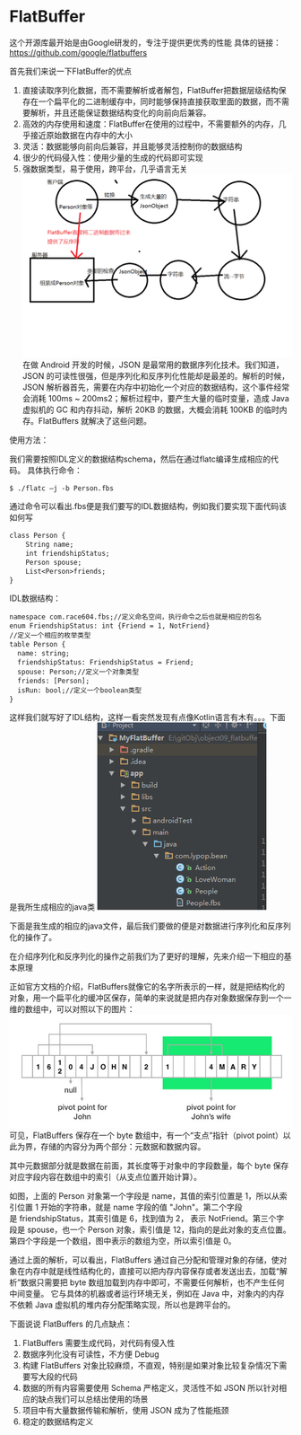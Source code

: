 # FlatBuffer
这个开源库最开始是由Google研发的，专注于提供更优秀的性能
具体的链接：https://github.com/google/flatbuffers

首先我们来说一下FlatBuffer的优点

1. 直接读取序列化数据，而不需要解析或者解包，FlatBuffer把数据层级结构保存在一个扁平化的二进制缓存中，同时能够保持直接获取里面的数据，而不需要解析，并且还能保证数据结构变化的向前向后兼容。
2. 高效的内存使用和速度：FlatBuffer在使用的过程中，不需要额外的内存，几乎接近原始数据在内存中的大小
3. 灵活：数据能够向前向后兼容，并且能够灵活控制你的数据结构
4. 很少的代码侵入性：使用少量的生成的代码即可实现
5. 强数据类型，易于使用，跨平台，几乎语言无关
![image](https://github.com/AndLollipop/FlatBuffer/blob/master/img01.png)
在做 Android 开发的时候，JSON 是最常用的数据序列化技术。我们知道，JSON 的可读性很强，但是序列化和反序列化性能却是最差的。解析的时候，JSON 解析器首先，需要在内存中初始化一个对应的数据结构，这个事件经常会消耗 100ms ~ 200ms2；解析过程中，要产生大量的临时变量，造成 Java 虚拟机的 GC 和内存抖动，解析 20KB 的数据，大概会消耗 100KB 的临时内存。FlatBuffers 就解决了这些问题。

使用方法：
 
我们需要按照IDL定义的数据结构schema，然后在通过flatc编译生成相应的代码。
具体执行命令：

	$ ./flatc –j -b Person.fbs
通过命令可以看出.fbs便是我们要写的IDL数据结构，例如我们要实现下面代码该如何写

	class Person {  
	    String name;
	    int friendshipStatus;
	    Person spouse;
	    List<Person>friends;
	}

IDL数据结构：

	namespace com.race604.fbs;//定义命名空间，执行命令之后也就是相应的包名
	enum FriendshipStatus: int {Friend = 1, NotFriend}
	//定义一个相应的枚举类型
	table Person {  
	  name: string;
	  friendshipStatus: FriendshipStatus = Friend;
	  spouse: Person;//定义一个对象类型
	  friends: [Person];
	  isRun: bool;//定义一个boolean类型
	}
这样我们就写好了IDL结构，这样一看突然发现有点像Kotlin语言有木有。。。下面是我所生成相应的java类
![image](https://github.com/AndLollipop/FlatBuffer/blob/master/img2.png)

下面是我生成的相应的java文件，最后我们要做的便是对数据进行序列化和反序列化的操作了。

在介绍序列化和反序列化的操作之前我们为了更好的理解，先来介绍一下相应的基本原理

正如官方文档的介绍，FlatBuffers就像它的名字所表示的一样，就是把结构化的对象，用一个扁平化的缓冲区保存，简单的来说就是把内存对象数据保存到一个一维的数组中，可以对照以下的图片：
![image](https://github.com/AndLollipop/FlatBuffer/blob/master/img3.png)
可见，FlatBuffers 保存在一个 byte 数组中，有一个“支点”指针（pivot point）以此为界，存储的内容分为两个部分：元数据和数据内容。

其中元数据部分就是数据在前面，其长度等于对象中的字段数量，每个 byte 保存对应字段内容在数组中的索引（从支点位置开始计算）。

如图，上面的 Person 对象第一个字段是 name，其值的索引位置是 1，所以从索引位置 1 开始的字符串，就是 name 字段的值 "John"。第二个字段是 friendshipStatus，其索引值是 6，找到值为 2， 表示 NotFriend。第三个字段是 spouse，也一个 Person 对象，索引值是 12，指向的是此对象的支点位置。第四个字段是一个数组，图中表示的数组为空，所以索引值是 0。

通过上面的解析，可以看出，FlatBuffers 通过自己分配和管理对象的存储，使对象在内存中就是线性结构化的，直接可以把内存内容保存或者发送出去，加载“解析”数据只需要把 byte 数组加载到内存中即可，不需要任何解析，也不产生任何中间变量。
它与具体的机器或者运行环境无关，例如在 Java 中，对象内的内存不依赖 Java 虚拟机的堆内存分配策略实现，所以也是跨平台的。

下面说说 FlatBuffers 的几点缺点：
1. FlatBuffers 需要生成代码，对代码有侵入性
2. 数据序列化没有可读性，不方便 Debug
3. 构建 FlatBuffers 对象比较麻烦，不直观，特别是如果对象比较复杂情况下需要写大段的代码
4. 数据的所有内容需要使用 Schema 严格定义，灵活性不如 JSON
所以针对相应的缺点我们可以总结出使用的场景
1. 项目中有大量数据传输和解析，使用 JSON 成为了性能瓶颈
2. 稳定的数据结构定义
